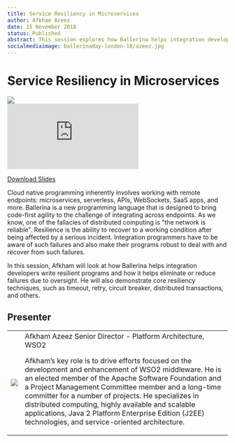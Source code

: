 ```yaml
---
title: Service Resiliency in Microservices
author: Afkham Azeez
date: 15 November 2018
status: Published
abstract: This session explores how Ballerina helps integration developers write resilient programs and how it helps eliminate or reduce failures due to oversight.
socialmediaimage: ballerinaday-london-18/azeez.jpg
---
```

<script src="/js/ballerina-form.js?03"></script><link rel="stylesheet" href="/css/webinar-page.css"></link><link rel="stylesheet" href="/css/ballerinacon-page.css"></link>

<div class="col-xs-12 col-sm-12 col-md-9 col-lg-9" style="padding:0;">
<h1>Service Resiliency in Microservices</h1>
</div>
<div class="col-xs-12 col-sm-12 col-md-3 col-lg-3" style="padding:0;">
<a href="/learn/events/ballerina-day-london-2018/" target="_blank"><img class="cInlineLogo" src="/img/ballerinaday-london-logo.png"/></a>
</div>
<div class="col-xs-12 col-sm-12 col-md-12 col-lg-12 cConVideoContainer">
<div class="embed-responsive embed-responsive-16by9">
<iframe class="embed-responsive-item" src="https://www.youtube.com/embed/6KlLPQS5Ytk" frameborder="0" allow="autoplay; encrypted-media" allowfullscreen></iframe>
</div>
</div>

<div class="clearfix"></div>

<a class="cBallerina-io-Home-main-download-button cGuidesDownloadButton cDownloadSlides" target="_blank" href="https://www.slideshare.net/ballerinaslides/service-resiliency-in-microservices-123581328">Download Slides</a>

<div class="clearfix"></div>

Cloud native programming inherently involves working with remote endpoints: microservices, serverless, APIs, WebSockets, SaaS apps, and more. Ballerina is a new programming language that is designed to bring code-first agility to the challenge of integrating across endpoints. As we know, one of the fallacies of distributed computing is "the network is reliable". Resilience is the ability to recover to a working condition after being affected by a serious incident. Integration programmers have to be aware of such failures and also make their programs robust to deal with and recover from such failures.

In this session, Afkham will look at how Ballerina helps integration developers write resilient programs and how it helps eliminate or reduce failures due to oversight. He will also demonstrate core resiliency techniques, such as timeout, retry, circuit breaker, distributed transactions, and others.

## Presenter

<table class="cWebinarPresenter">
    <tr>
        <td class="cWebinarPresenterPic"><img src="//wso2.cachefly.net/wso2/sites/all/images/wso2conus18/new/afkham-azeez-wso2conus18.png"/></td>
        <td class="cWebinarPresenterBio">
      <span class="cPresenterName">Afkham Azeez</span>
      <span class="cPresenterTitle">Senior Director - Platform Architecture, WSO2 </span>
       <p>Afkham’s key role is to drive efforts focused on the development and enhancement of WSO2 middleware. He is an elected member of the Apache Software Foundation and a Project Management Committee member and a long-time committer for a number of projects. He specializes in distributed computing, highly available and scalable applications, Java 2 Platform Enterprise Edition (J2EE) technologies, and service-oriented architecture.</p></td>
    </tr>

</table>

</div>
</div>
